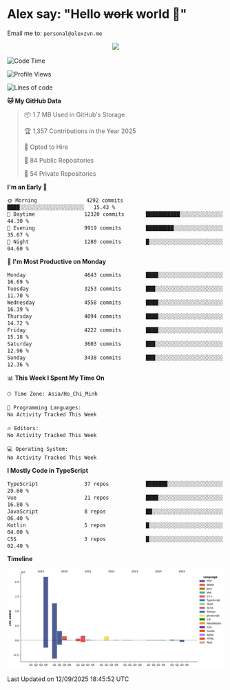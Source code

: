 # Alex say: "Hello ~~work~~ world 🐾"
Email me to: `personal@alexzvn.me`


<p align=center>
  <a href="https://skillicons.dev">
    <img src="https://skillicons.dev/icons?i=ts,js,php,nodejs,bun,vue,nuxt,react,svelte,tauri,laravel,rust,mongodb,docker,electron,redis,rabbitmq,tailwind,git,cloudflare,elysia,mysql,nginx,rollupjs,sentry,ubuntu,yarn,html,css,vite" />
  </a>
</p>

<!--START_SECTION:waka-->
![Code Time](http://img.shields.io/badge/Code%20Time-1%2C066%20hrs%2055%20mins-blue)

![Profile Views](http://img.shields.io/badge/Profile%20Views-2-blue)

![Lines of code](https://img.shields.io/badge/From%20Hello%20World%20I%27ve%20Written-43.6%20million%20lines%20of%20code-blue)

**🐱 My GitHub Data** 

> 📦 1.7 MB Used in GitHub's Storage 
 > 
> 🏆 1,357 Contributions in the Year 2025
 > 
> 💼 Opted to Hire
 > 
> 📜 84 Public Repositories 
 > 
> 🔑 54 Private Repositories 
 > 
**I'm an Early 🐤** 

```text
🌞 Morning                4292 commits        ████░░░░░░░░░░░░░░░░░░░░░   15.43 % 
🌆 Daytime                12320 commits       ███████████░░░░░░░░░░░░░░   44.30 % 
🌃 Evening                9919 commits        █████████░░░░░░░░░░░░░░░░   35.67 % 
🌙 Night                  1280 commits        █░░░░░░░░░░░░░░░░░░░░░░░░   04.60 % 
```
📅 **I'm Most Productive on Monday** 

```text
Monday                   4643 commits        ████░░░░░░░░░░░░░░░░░░░░░   16.69 % 
Tuesday                  3253 commits        ███░░░░░░░░░░░░░░░░░░░░░░   11.70 % 
Wednesday                4558 commits        ████░░░░░░░░░░░░░░░░░░░░░   16.39 % 
Thursday                 4094 commits        ████░░░░░░░░░░░░░░░░░░░░░   14.72 % 
Friday                   4222 commits        ████░░░░░░░░░░░░░░░░░░░░░   15.18 % 
Saturday                 3603 commits        ███░░░░░░░░░░░░░░░░░░░░░░   12.96 % 
Sunday                   3438 commits        ███░░░░░░░░░░░░░░░░░░░░░░   12.36 % 
```


📊 **This Week I Spent My Time On** 

```text
🕑︎ Time Zone: Asia/Ho_Chi_Minh

💬 Programming Languages: 
No Activity Tracked This Week

🔥 Editors: 
No Activity Tracked This Week

💻 Operating System: 
No Activity Tracked This Week
```

**I Mostly Code in TypeScript** 

```text
TypeScript               37 repos            ███████░░░░░░░░░░░░░░░░░░   29.60 % 
Vue                      21 repos            ████░░░░░░░░░░░░░░░░░░░░░   16.80 % 
JavaScript               8 repos             ██░░░░░░░░░░░░░░░░░░░░░░░   06.40 % 
Kotlin                   5 repos             █░░░░░░░░░░░░░░░░░░░░░░░░   04.00 % 
CSS                      3 repos             █░░░░░░░░░░░░░░░░░░░░░░░░   02.40 % 
```



**Timeline**

![Lines of Code chart](https://raw.githubusercontent.com/alexzvn/alexzvn/main/assets/bar_graph.png)


 Last Updated on 12/09/2025 18:45:52 UTC
<!--END_SECTION:waka-->
